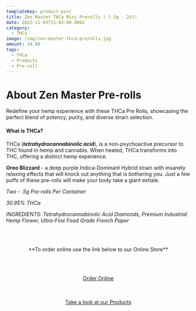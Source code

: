 ```yaml
---
templateKey: product-post
title: Zen Master THCa Mini Prerolls | (.5g - 2ct)
date: 2022-11-03T21:02:00.000Z
category:
  - THCa
image: /img/zen-master-thca-prerolls.jpg
amount: 14.99
tags:
  - THCa
  - Products
  - Pre-roll
---
```

# **About Zen Master Pre-rolls**

Redefine your hemp experience with these THCa Pre Rolls, showcasing the perfect blend of potency, purity, and diverse strain selection.

#### **What is THCa?**

THCa (***tetrahydrocannabinolic acid***), is a non-psychoactive precursor to THC found in hemp and cannabis. When heated, THCa transforms into THC, offering a distinct hemp experience.

**Oreo Blizzard** - a deep purple Indica-Dominant Hybrid strain with insanely relaxing effects that will knock out anything that is bothering you. Just a few puffs of these pre-rolls will make your body take a giant exhale.

*Two - .5g Pre-rolls Per Container*

*30.95% THCa*

*INGREDIENTS: Tetrahydrocannabinolic Acid Diamonds, Premium Industrial Hemp Flower, Ultra-Fine Food Grade French Paper*

<br><br>

<Center>

\*\*To order online use the link below to our Online Store\*\*

<br><br>

<Center><a class="link-view-more-products" target="_blank" href="https://capitalcbd.shop/product/zen-master-thca-mini-preroll-2ct/">Order Online</a></

<br><br><br>

<Center><a class="link-view-more-products" target="_blank" href="https://capitalamericanshaman.com/products">Take a look at our Products</a></Center>

<br><br>